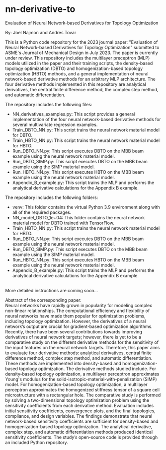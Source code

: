 # nn-derivative-to
Evaluation of Neural Network-based Derivatives for Topology Optimization

By: Joel Najmon and Andres Tovar

This is a Python code repository for the 2023 journal paper: "Evaluation of Neural Network-based Derivatives for Topology Optimization" submitted to ASME's Journal of Mechanical Design in July 2023. The paper is currently under review. This repository includes the multilayer preceptron (MLP) models utilized in the paper and their training scripts, the density-based topology optimization (DBTO) and homogenization-based topology optimization (HBTO) methods, and a general implementation of neural network-based derivative methods for an arbitrary MLP architecture. The four derivative methods implemented in this repository are analytical derivatives, the central finite difference method, the complex step method, and automatic differentiation.

The repository includes the following files:
 * NN_derivatives_examples.py: This script provides a general implementation of the four neural network-based derivative methods for several multivariate regression examples.
 * Train_DBTO_NN.py: This script trains the neural network material model for DBTO.
 * Train_HBTO_NN.py: This script trains the neural network material model for HBTO.
 * Run_DBTO_NN.py: This script executes DBTO on the MBB beam example using the neural network material model.
 * Run_DBTO_SIMP.py: This script executes DBTO on the MBB beam example using the SIMP material model.
 * Run_HBTO_NN.py: This script executes HBTO on the MBB beam example using the neural network material model.
 * Appendix_B_example.py: This script trains the MLP and performs the analytical derivative calculations for the Appendix B example.

 The repository includes the following folders:
 * venv: This folder contains the virtual Python 3.9 environment along with all of the required packages.
 * NN_model_DBTO_1e+04: This folder contains the neural network material model for DBTO trained with TensorFlow.
 * Train_HBTO_NN.py: This script trains the neural network material model for HBTO.
 * Run_DBTO_NN.py: This script executes DBTO on the MBB beam example using the neural network material model.
 * Run_DBTO_SIMP.py: This script executes DBTO on the MBB beam example using the SIMP material model.
 * Run_HBTO_NN.py: This script executes HBTO on the MBB beam example using the neural network material model.
 * Appendix_B_example.py: This script trains the MLP and performs the analytical derivative calculations for the Appendix B example.

\
More detailed instructions are coming soon...




Abstract of the corresponding paper:
\
Neural networks have rapidly grown in popularity for modeling complex non-linear relationships. The computational efficiency and flexibility of neural networks have made them popular for optimization problems, including topology optimization. However, the derivatives of a neural network’s output are crucial for gradient-based optimization algorithms. Recently, there have been several contributions towards improving derivatives of neural network targets; however, there is yet to be a comparative study on the different derivative methods for the sensitivity of the input features on the neural network targets. Therefore, this paper aims to evaluate four derivative methods: analytical derivatives, central finite difference method, complex step method, and automatic differentiation. These methods are implemented into density-based and homogenization-based topology optimization. The derivative methods studied include. For density-based topology optimization, a multilayer perceptron approximates Young's modulus for the solid-isotropic-material-with-penalization (SIMP) model. For homogenization-based topology optimization, a multilayer perceptron approximates the homogenized stiffness tensor of a square cell microstructure with a rectangular hole. The comparative study is performed by solving a two-dimensional topology optimization problem using the sensitivity coefficients from each derivative method. Evaluation includes initial sensitivity coefficients, convergence plots, and the final topologies, compliance, and design variables. The findings demonstrate that neural network-based sensitivity coefficients are sufficient for density-based and homogenization-based topology optimization. The analytical derivative, complex step, and automatic differentiation methods produced identical sensitivity coefficients. The study’s open-source code is provided through an included Python repository.
